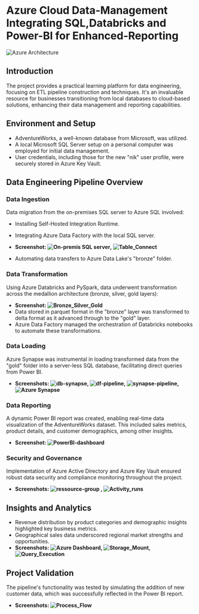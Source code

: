 # Azure Cloud Data-Management Integrating SQL,Databricks and Power-BI for Enhanced-Reporting

![Azure Architecture](https://github.com/neelgandhi108/Azure-Cloud-Data-Management-Integrating-SQL-Databricks-and-Power-BI-for-Enhanced-Reporting/blob/main/assets/Azure_Architecture.png)

## Introduction

The project provides a practical learning platform for data engineering, focusing on ETL pipeline construction and techniques. It's an invaluable resource for businesses transitioning from local databases to cloud-based solutions, enhancing their data management and reporting capabilities.

## Environment and Setup

- AdventureWorks, a well-known database from Microsoft, was utilized.
- A local Microsoft SQL Server setup on a personal computer was employed for initial data management.
- User credentials, including those for the new "nik" user profile, were securely stored in Azure Key Vault.

## Data Engineering Pipeline Overview

### Data Ingestion

Data migration from the on-premises SQL server to Azure SQL involved:

- Installing Self-Hosted Integration Runtime.
- Integrating Azure Data Factory with the local SQL server.
 - **Screenshot: ![On-premis SQL server](https://github.com/neelgandhi108/Azure-Cloud-Data-Management-Integrating-SQL-Databricks-and-Power-BI-for-Enhanced-Reporting/blob/main/assets/On-premis%20SQL%20server.png), ![Table_Connect](https://github.com/neelgandhi108/Azure-Cloud-Data-Management-Integrating-SQL-Databricks-and-Power-BI-for-Enhanced-Reporting/blob/main/assets/Table_Connect.png)**
   
- Automating data transfers to Azure Data Lake's "bronze" folder.


### Data Transformation

Using Azure Databricks and PySpark, data underwent transformation across the medallion architecture (bronze, silver, gold layers):
- **Screenshot: ![Bronze_Silver_Gold](https://github.com/neelgandhi108/Azure-Cloud-Data-Management-Integrating-SQL-Databricks-and-Power-BI-for-Enhanced-Reporting/blob/main/assets/Bronze_Silver_Gold.jpg)**
- Data stored in parquet format in the "bronze" layer was transformed to delta format as it advanced through to the "gold" layer.
- Azure Data Factory managed the orchestration of Databricks notebooks to automate these transformations.

### Data Loading

Azure Synapse was instrumental in loading transformed data from the "gold" folder into a server-less SQL database, facilitating direct queries from Power BI.
- **Screenshots: ![db-synapse](https://github.com/neelgandhi108/Azure-Cloud-Data-Management-Integrating-SQL-Databricks-and-Power-BI-for-Enhanced-Reporting/blob/main/assets/db-synapse.PNG), ![df-pipeline](https://github.com/neelgandhi108/Azure-Cloud-Data-Management-Integrating-SQL-Databricks-and-Power-BI-for-Enhanced-Reporting/blob/main/assets/df-pipeline.PNG), ![synapse-pipeline](https://github.com/neelgandhi108/Azure-Cloud-Data-Management-Integrating-SQL-Databricks-and-Power-BI-for-Enhanced-Reporting/blob/main/assets/synapse-pipeline.PNG), ![Azure Synapse](https://github.com/neelgandhi108/Azure-Cloud-Data-Management-Integrating-SQL-Databricks-and-Power-BI-for-Enhanced-Reporting/blob/main/assets/Azure_Synapse.PNG)**

### Data Reporting

A dynamic Power BI report was created, enabling real-time data visualization of the AdventureWorks dataset. This included sales metrics, product details, and customer demographics, among other insights.

- **Screenshot: ![PowerBI-dashboard](https://github.com/neelgandhi108/Azure-Cloud-Data-Management-Integrating-SQL-Databricks-and-Power-BI-for-Enhanced-Reporting/blob/main/assets/PowerBI-dashboard.PNG)**

### Security and Governance

Implementation of Azure Active Directory and Azure Key Vault ensured robust data security and compliance monitoring throughout the project.

- **Screenshots: ![ressource-group](https://github.com/neelgandhi108/Azure-Cloud-Data-Management-Integrating-SQL-Databricks-and-Power-BI-for-Enhanced-Reporting/blob/main/assets/ressource-group.PNG) , ![Activity_runs](https://github.com/neelgandhi108/Azure-Cloud-Data-Management-Integrating-SQL-Databricks-and-Power-BI-for-Enhanced-Reporting/blob/main/assets/Activity_runs.png)**

## Insights and Analytics

- Revenue distribution by product categories and demographic insights highlighted key business metrics.
- Geographical sales data underscored regional market strengths and opportunities.
- **Screenshots: ![Azure Dashboard](https://github.com/neelgandhi108/Azure-Cloud-Data-Management-Integrating-SQL-Databricks-and-Power-BI-for-Enhanced-Reporting/blob/main/assets/Azure_Dashboard.png), ![Storage_Mount](https://github.com/neelgandhi108/Azure-Cloud-Data-Management-Integrating-SQL-Databricks-and-Power-BI-for-Enhanced-Reporting/blob/main/assets/Storage_Mount.gif), ![Query_Execution](https://github.com/neelgandhi108/Azure-Cloud-Data-Management-Integrating-SQL-Databricks-and-Power-BI-for-Enhanced-Reporting/blob/main/assets/Query_Execution.gif)**

## Project Validation

The pipeline's functionality was tested by simulating the addition of new customer data, which was successfully reflected in the Power BI report.

- **Screenshots: ![Process_Flow](https://github.com/neelgandhi108/Azure-Cloud-Data-Management-Integrating-SQL-Databricks-and-Power-BI-for-Enhanced-Reporting/blob/main/assets/Process_Flow.png)**


